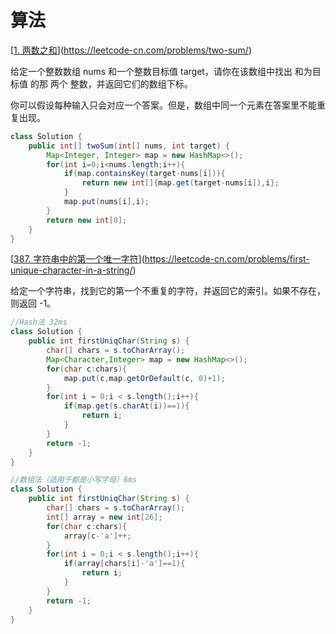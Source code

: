 # 算法

[[1. 两数之和](https://leetcode-cn.com/problems/two-sum/)](https://leetcode-cn.com/problems/two-sum/)

给定一个整数数组 nums 和一个整数目标值 target，请你在该数组中找出 和为目标值 的那 两个 整数，并返回它们的数组下标。

你可以假设每种输入只会对应一个答案。但是，数组中同一个元素在答案里不能重复出现。

```java
class Solution {
    public int[] twoSum(int[] nums, int target) {
        Map<Integer, Integer> map = new HashMap<>();
        for(int i=0;i<nums.length;i++){
            if(map.containsKey(target-nums[i])){
                return new int[]{map.get(target-nums[i]),i};
            }
            map.put(nums[i],i);
        }
        return new int[0];
    }
}
```

[[387. 字符串中的第一个唯一字符](https://leetcode-cn.com/problems/first-unique-character-in-a-string/)](https://leetcode-cn.com/problems/first-unique-character-in-a-string/)

给定一个字符串，找到它的第一个不重复的字符，并返回它的索引。如果不存在，则返回 -1。

```java
//Hash法 32ms
class Solution {
    public int firstUniqChar(String s) {
        char[] chars = s.toCharArray();
        Map<Character,Integer> map = new HashMap<>();
        for(char c:chars){
            map.put(c,map.getOrDefault(c, 0)+1);
        }
        for(int i = 0;i < s.length();i++){
            if(map.get(s.charAt(i))==1){
                return i;
            }
        }
        return -1;
    }
}
```

```java
//数组法（适用于都是小写字母）6ms
class Solution {
    public int firstUniqChar(String s) {
        char[] chars = s.toCharArray();
        int[] array = new int[26];
        for(char c:chars){
            array[c-'a']++;
        }
        for(int i = 0;i < s.length();i++){
            if(array[chars[i]-'a']==1){
                return i;
            }
        }
        return -1;
    }
}
```

